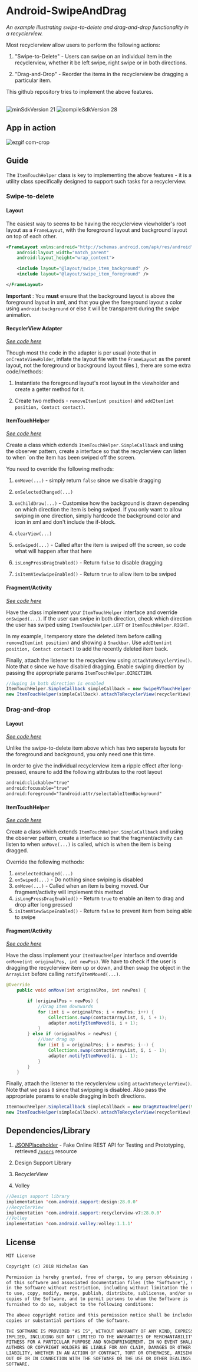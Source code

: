 # Android-SwipeAndDrag

_An example illustrating swipe-to-delete and drag-and-drop functionality in a recyclerview._

Most recyclerview allow users to perform the following actions:

1. "Swipe-to-Delete" - Users can swipe on an individual item in the recyclerview, whether it be left swipe, right swipe or in both directions.

2. "Drag-and-Drop" - Reorder the items in the recyclerview be dragging a particular item.

This github repository tries to implement the above features.

<br>
<img src="https://img.shields.io/badge/minSdkVersion-26-red.svg?style=true" alt="minSdkVersion 21" data-canonical-src="https://img.shields.io/badge/minSdkVersion-24-red.svg?style=true" style="max-width:100%;">
<img src=https://img.shields.io/badge/compileSdkVersion-28-brightgreen.svg alt="compileSdkVersion 28" data-canonical-src="https://img.shields.io/badge/compileSdkVersion-27-yellow.svg?style=true" style="max-width:100%;">

## App in action

![ezgif com-crop](https://user-images.githubusercontent.com/39665412/50549419-899eee00-0c97-11e9-9333-279aa9f3ae24.gif)

## Guide
The `ItemTouchHelper` class is key to implementing the above features - it is a utility class specifically designed to support such tasks for a recyclerview.

### Swipe-to-delete

#### Layout

The easiest way to seems to be having the recyclerview viewholder's root layout as a `FrameLayout`, with the foreground layout and background layout on top of each other.

```xml
<FrameLayout xmlns:android="http://schemas.android.com/apk/res/android"
    android:layout_width="match_parent"
    android:layout_height="wrap_content">

    <include layout="@layout/swipe_item_background" />
    <include layout="@layout/swipe_item_foreground" />

</FrameLayout>
```

__Important__ : You __must__ ensure that the background layout is above the foreground layout in xml, and that you give the foreground layout a color using `android:background` or else it will be transparent during the swipe animation.

#### RecyclerView Adapter

[_See code here_](https://github.com/wRorsjakz/Android-SwipeAndDrag/blob/master/app/src/main/java/com/example/user/swipeanddrag/Swipe/SwipeRVAdapter.java)

Though most the code in the adapter is per usual (note that in `onCreateViewHolder`, inflate the layout file with the `FrameLayout` as the parent layout, not the foreground or background layout files ), there are some extra code/methods:

1. Instantiate the foreground layout's root layout in the viewholder and create a getter method for it.

2. Create two methods - `removeItem(int position)` and `addItem(int position, Contact contact)`.

#### ItemTouchHelper

[_See code here_](https://github.com/wRorsjakz/Android-SwipeAndDrag/blob/master/app/src/main/java/com/example/user/swipeanddrag/Swipe/SwipeRVTouchHelper.java)

Create a class which extends `ItemTouchHelper.SimpleCallback` and using the observer pattern, create a interface so that the recyclerview can listen to when `on the item has been swiped off the screen.

You need to override the following methods:

1. `onMove(...)` - simply return `false` since we disable dragging

2. `onSelectedChanged(...)`

3. `onChildDraw(...)` - Customise how the background is drawn depending on which direction the item is being swiped. If you only want to allow swiping in one direction, simply hardcode the background color and icon in xml and don't include the if-block.

4. `clearView(...)`  

5. `onSwiped(...)` - Called after the item is swiped off the screen, so code what will happen after that here

6. `isLongPressDragEnabled()` - Return `false` to disable dragging

7. `isItemViewSwipeEnabled()` - Return `true` to allow item to be swiped

#### Fragment/Activity

[_See code here_](https://github.com/wRorsjakz/Android-SwipeAndDrag/blob/master/app/src/main/java/com/example/user/swipeanddrag/Swipe/SwipeFragment.java)

Have the class implement your `ItemTouchHelper` interface and override `onSwiped(...)`. If the user can swipe in both direction, check which direction the user has swiped using `ItemTouchHelper.LEFT` or `ItemTouchHelper.RIGHT`.

In my example, I temperory store the deleted item before calling `removeItem(int position)` and showing a `Snackbar`. Use `addItem(int position, Contact contact)` to add the recently deleted item back.

Finally, attach the listener to the recyclerview using `attachToRecyclerView()`. Note that `0` since we have disabled dragging. Enable swiping direction by passing the appropriate params `ItemTouchHelper.DIRECTION`.

```java
//Swping in both direction is enabled
ItemTouchHelper.SimpleCallback simpleCallback = new SwipeRVTouchHelper(this,0,ItemTouchHelper.LEFT | ItemTouchHelper.RIGHT);
new ItemTouchHelper(simpleCallback).attachToRecyclerView(recyclerView);
```

### Drag-and-drop

#### Layout 

[_See code here_](https://github.com/wRorsjakz/Android-SwipeAndDrag/blob/master/app/src/main/res/layout/drag_item_container.xml)

Unlike the swipe-to-delete item above which has two seperate layouts for the foreground and background, you only need one this time.

In order to give the individual recyclerview item a ripple effect after long-pressed, ensure to add the following attributes to the root layout

```xml
android:clickable="true"
android:focusable="true"
android:foreground="?android:attr/selectableItemBackground"
```

#### ItemTouchHelper

[_See code here_](https://github.com/wRorsjakz/Android-SwipeAndDrag/blob/master/app/src/main/java/com/example/user/swipeanddrag/Drag/DragRVTouchHelper.java)

Create a class which extends `ItemTouchHelper.SimpleCallback` and using the observer pattern, create a interface so that the fragment/activity can listen to when `onMove(...)` is called, which is when the item is being dragged.

Override the following methods:

1. `onSelectedChanged(...)`
2. `onSwiped(...)` - Do nothing since swiping is disabled
3. `onMove(...)` - Called when an item is being moved. Our fragment/activity will implement this method
4. `isLongPressDragEnabled()` - Return `true` to enable an item to drag and drop after long pressed
5. `isItemViewSwipeEnabled()` - Return `false` to prevent item from being able to swipe

#### Fragment/Activity

[_See code here_](https://github.com/wRorsjakz/Android-SwipeAndDrag/blob/master/app/src/main/java/com/example/user/swipeanddrag/Drag/DragFragment.java)

Have the class implement your `ItemTouchHelper` interface and override `onMove(int originalPos, int newPos)`. We have to check if the user is dragging the recyclerview item up or down, and then swap the object in the `ArrayList` before calling `notifyItemMoved(...)`.

```java
@Override
    public void onMove(int originalPos, int newPos) {

        if (originalPos < newPos) {
            //Drag item downwards
            for (int i = originalPos; i < newPos; i++) {
                Collections.swap(contactArrayList, i, i + 1);
                adapter.notifyItemMoved(i, i + 1);
            }
        } else if (originalPos > newPos) {
            //User drag up
            for (int i = originalPos; i > newPos; i--) {
                Collections.swap(contactArrayList, i, i - 1);
                adapter.notifyItemMoved(i, i - 1);
            }
        }
    }
```

Finally, attach the listener to the recyclerview using `attachToRecyclerView()`. Note that we pass `0` since that swipping is disabled. Also pass the appropriate params to enable dragging in both directions.

```java
ItemTouchHelper.SimpleCallback simpleCallback = new DragRVTouchHelper(this, ItemTouchHelper.UP | ItemTouchHelper.DOWN, 0);
new ItemTouchHelper(simpleCallback).attachToRecyclerView(recyclerView);

```

## Dependencies/Library

1. [JSONPlaceholder](https://jsonplaceholder.typicode.com/) - Fake Online REST API for Testing and Prototyping, retrieved [`/users`](https://jsonplaceholder.typicode.com/users) resource

2. Design Support Library

3. RecyclerView

4. Volley

```java
//Design support library
implementation 'com.android.support:design:28.0.0'
//RecyclerView
implementation 'com.android.support:recyclerview-v7:28.0.0'
//Volley
implementation 'com.android.volley:volley:1.1.1'
```

## License

```tex
MIT License

Copyright (c) 2018 Nicholas Gan

Permission is hereby granted, free of charge, to any person obtaining a copy
of this software and associated documentation files (the "Software"), to deal
in the Software without restriction, including without limitation the rights
to use, copy, modify, merge, publish, distribute, sublicense, and/or sell
copies of the Software, and to permit persons to whom the Software is
furnished to do so, subject to the following conditions:

The above copyright notice and this permission notice shall be included in all
copies or substantial portions of the Software.

THE SOFTWARE IS PROVIDED "AS IS", WITHOUT WARRANTY OF ANY KIND, EXPRESS OR
IMPLIED, INCLUDING BUT NOT LIMITED TO THE WARRANTIES OF MERCHANTABILITY,
FITNESS FOR A PARTICULAR PURPOSE AND NONINFRINGEMENT. IN NO EVENT SHALL THE
AUTHORS OR COPYRIGHT HOLDERS BE LIABLE FOR ANY CLAIM, DAMAGES OR OTHER
LIABILITY, WHETHER IN AN ACTION OF CONTRACT, TORT OR OTHERWISE, ARISING FROM,
OUT OF OR IN CONNECTION WITH THE SOFTWARE OR THE USE OR OTHER DEALINGS IN THE
SOFTWARE.
```
